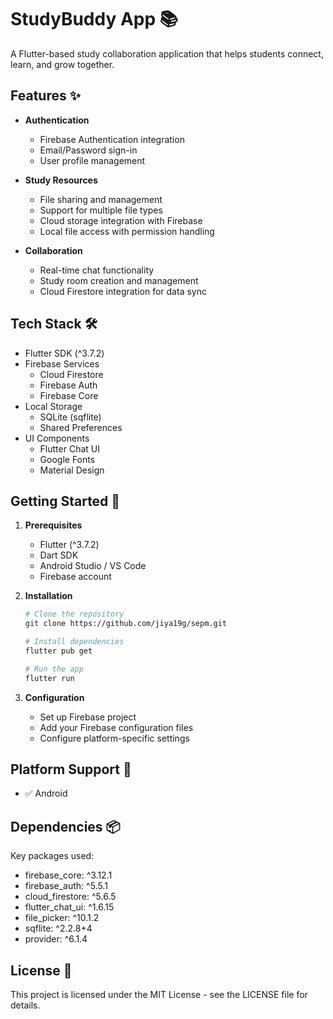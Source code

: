 # StudyBuddy App 📚

A Flutter-based study collaboration application that helps students connect, learn, and grow together.

## Features ✨

- **Authentication** 
  - Firebase Authentication integration
  - Email/Password sign-in
  - User profile management

- **Study Resources**
  - File sharing and management
  - Support for multiple file types
  - Cloud storage integration with Firebase
  - Local file access with permission handling

- **Collaboration**
  - Real-time chat functionality
  - Study room creation and management
  - Cloud Firestore integration for data sync

## Tech Stack 🛠️

- Flutter SDK (^3.7.2)
- Firebase Services
  - Cloud Firestore
  - Firebase Auth
  - Firebase Core
- Local Storage
  - SQLite (sqflite)
  - Shared Preferences
- UI Components
  - Flutter Chat UI
  - Google Fonts
  - Material Design

## Getting Started 🚀

1. **Prerequisites**
   - Flutter (^3.7.2)
   - Dart SDK
   - Android Studio / VS Code
   - Firebase account

2. **Installation**
   ```bash
   # Clone the repository
   git clone https://github.com/jiya19g/sepm.git

   # Install dependencies
   flutter pub get

   # Run the app
   flutter run
   ```

3. **Configuration**
   - Set up Firebase project
   - Add your Firebase configuration files
   - Configure platform-specific settings

## Platform Support 📱

- ✅ Android

## Dependencies 📦

Key packages used:
- firebase_core: ^3.12.1
- firebase_auth: ^5.5.1
- cloud_firestore: ^5.6.5
- flutter_chat_ui: ^1.6.15
- file_picker: ^10.1.2
- sqflite: ^2.2.8+4
- provider: ^6.1.4

## License 📄

This project is licensed under the MIT License - see the LICENSE file for details.
